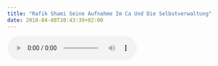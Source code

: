 ```yaml
---
title: "Rafik Shami Seine Aufnahme Im Ca Und Die Selbstverwaltung"
date: 2018-04-08T20:43:39+02:00
---
```


<audio controls>
	<source src="/audio/rafik-shami-seine-aufnahme-im-ca-und-die-selbstverwaltung.mp3">
	Your browser does not support the audio element
</audio>